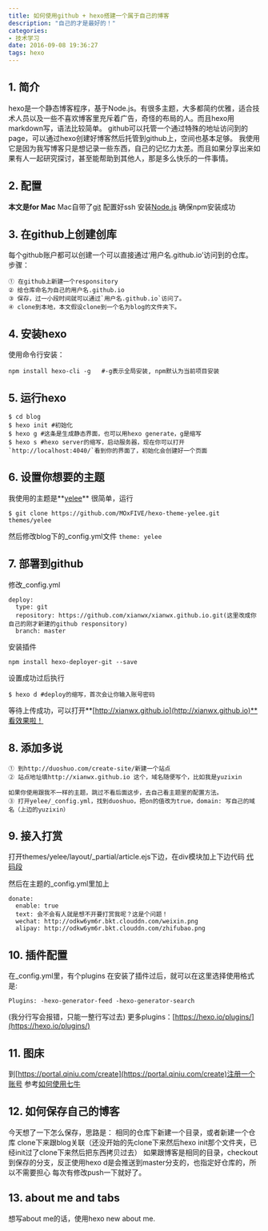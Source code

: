 ```yaml
---
title: 如何使用github + hexo搭建一个属于自己的博客
description: "自己的才是最好的！"
categories:
- 技术学习
date: 2016-09-08 19:36:27
tags: hexo
---
```

## 1. 简介
hexo是一个静态博客程序，基于Node.js。有很多主题，大多都简约优雅，适合技术人员以及一些不喜欢博客里充斥着广告，奇怪的布局的人。而且hexo用markdown写，语法比较简单。
github可以托管一个通过特殊的地址访问到的page，可以通过hexo创建好博客然后托管到github上，空间也基本足够。
我使用它是因为我写博客只是想记录一些东西，自己的记忆力太差。而且如果分享出来如果有人一起研究探讨，甚至能帮助到其他人，那是多么快乐的一件事情。
## 2. 配置
**本文是for Mac**
Mac自带了[git](https://git-scm.com/downloads)
配置好ssh
安装[Node.js](http://nodejs.org/)
确保npm安装成功
## 3. 在github上创建创库
每个github账户都可以创建一个可以直接通过‘用户名.github.io’访问到的仓库。
步骤：
```
① 在github上新建一个responsitory
② 给仓库命名为自己的用户名.github.io
③ 保存，过一小段时间就可以通过`用户名.github.io`访问了。
④ clone到本地，本文假设clone到一个名为blog的文件夹下。
```
## 4. 安装hexo
使用命令行安装：
```
npm install hexo-cli -g   #-g表示全局安装, npm默认为当前项目安装
```
## 5. 运行hexo
```
$ cd blog
$ hexo init #初始化
$ hexo g #这条是生成静态界面，也可以用hexo generate，g是缩写
$ hexo s #hexo server的缩写，启动服务器，现在你可以打开`http://localhost:4040/`看到你的界面了，初始化会创建好一个页面
```
## 6. 设置你想要的主题
我使用的主题是**[yelee](https://github.com/MOxFIVE/hexo-theme-yelee)**
很简单，运行
```
$ git clone https://github.com/MOxFIVE/hexo-theme-yelee.git themes/yelee
```
然后修改blog下的_config.yml文件
`theme: yelee`
## 7. 部署到github
修改_config.yml
```
deploy:
  type: git
  repository: https://github.com/xianwx/xianwx.github.io.git(这里改成你自己的刚才新建的github responsitory)
  branch: master 
```
安装插件
```
npm install hexo-deployer-git --save
```
设置成功过后执行
```
$ hexo d #deploy的缩写，首次会让你输入账号密码
```
等待上传成功，可以打开**[http://xianwx.github.io](http://xianwx.github.io)**看效果啦！

## 8. 添加多说
```
① 到http://duoshuo.com/create-site/新建一个站点
② 站点地址填http://xianwx.github.io 这个，域名随便写个，比如我是yuzixin

如果你使用跟我不一样的主题，跳过不看后面这步，去自己看主题里的配置方法。
③ 打开yelee/_config.yml，找到duoshuo，把on的值改为true，domain: 写自己的域名（上边的yuzixin）
```
## 9. 接入打赏
打开themes/yelee/layout/_partial/article.ejs下边，在div模块加上下边代码
[代码段](https://xianwx.github.io/show/article.txt)

然后在主题的_config.yml里加上
```
donate:
  enable: true
  text: 会不会有人就是想不开要打赏我呢？这是个问题！
  wechat: http://odkw6ym6r.bkt.clouddn.com/weixin.png
  alipay: http://odkw6ym6r.bkt.clouddn.com/zhifubao.png
```
## 10. 插件配置
在_config.yml里，有个plugins
在安装了插件过后，就可以在这里选择使用格式是:
```
Plugins: -hexo-generator-feed -hexo-generator-search
```
(我分行写会报错，只能一整行写过去)
更多plugins：[https://hexo.io/plugins/](https://hexo.io/plugins/)
## 11. 图床
到[https://portal.qiniu.com/create](https://portal.qiniu.com/create)注册一个账号
参考[如何使用七牛](http://www.jianshu.com/p/6dce6094bf61)
## 12. 如何保存自己的博客
今天想了一下怎么保存，思路是：
    相同的仓库下新建一个目录，或者新建一个仓库
    clone下来跟blog关联（还没开始的先clone下来然后hexo init那个文件夹，已经init过了clone下来然后把东西拷贝过去）
    如果跟博客是相同的目录，checkout到保存的分支，反正使用hexo d是会推送到master分支的，也指定好仓库的，所以不需要担心
    每次有修改push一下就好了。
## 13. about me and tabs
想写about me的话，使用hexo new about me.